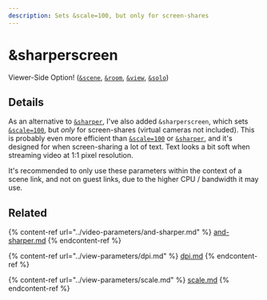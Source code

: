 ```yaml
---
description: Sets &scale=100, but only for screen-shares
---
```


# \&sharperscreen

Viewer-Side Option! ([`&scene`](../view-parameters/scene.md), [`&room`](../../general-settings/room.md), [`&view`](../view-parameters/view.md), [`&solo`](../mixer-scene-parameters/and-solo.md))

## Details

As an alternative to [`&sharper`](../video-parameters/and-sharper.md), I've also added `&sharperscreen`, which sets [`&scale=100`](../view-parameters/scale.md), but _only_ for screen-shares (virtual cameras not included). This is probably even more efficient than [`&scale=100`](../view-parameters/scale.md) or [`&sharper`](../video-parameters/and-sharper.md), and it's designed for when screen-sharing a lot of text. Text looks a bit soft when streaming video at 1:1 pixel resolution.

It's recommended to only use these parameters within the context of a scene link, and not on guest links, due to the higher CPU / bandwidth it may use.

## Related

{% content-ref url="../video-parameters/and-sharper.md" %}
[and-sharper.md](../video-parameters/and-sharper.md)
{% endcontent-ref %}

{% content-ref url="../view-parameters/dpi.md" %}
[dpi.md](../view-parameters/dpi.md)
{% endcontent-ref %}

{% content-ref url="../view-parameters/scale.md" %}
[scale.md](../view-parameters/scale.md)
{% endcontent-ref %}
